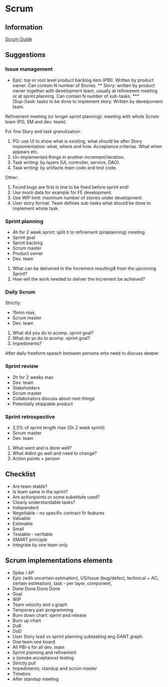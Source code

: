 # Scrum

## Information

[Scrum Guide](https://www.scrumguides.org/scrum-guide.html)

## Suggestions

### Issue management

* Epic: top or root level product backlog item (PBI). Written by product owner. Can contain N number of Stories.
** Story: written by product owner together with development team, usually at refinement meeting or at sprint planning. Can contain N number of sub-tasks.
*** (Sup-)task: tasks to be done to implement story. Written by develpoment team.

Refinement meeting (or longer sprint planning): meeting with whole Scrum team (PO, SM and dev. team).

For fine Story and task granulization:

1. PO: use UI to show what is existing, what should be after Story implementation: what, where and how. Acceptance criterias. What when appears etc.
2. Un-implemented things in another increment/iteration.
3. Task writing: by layers (UI, controller, service, DAO).
4. Task writing: by artifacts main code and test code.

Other:

1. Found bugs are first in line to be fixed before sprint end!
2. Use mock data for example for FE development.
3. Use WIP limit: maximum number of stories under development.
4. User story format. Team defines sub-tasks what should be done to implement whole task.

### Sprint planning

* 4h for 2 week sprint: split it to refinement (preplanning) meeting.
* Sprint goal
* Sprint backlog
* Scrum master
* Product owner
* Dev. team

1. What can be delivered in the Increment resulting8 from the upcoming Sprint?
2. How will the work needed to deliver the Increment be achieved?

### Daily Scrum

Strictly:

* 15min max, 
* Scrum master
* Dev. team

1. What did you do to acomp. sprint goal?
2. What do yo do to acomp. sprint goal?
3. Impediments?

After daily freeform speach between persons who need to discuss deeper

### Sprint review

* 2h for 2 weeks max
* Dev. team
* Stakeholders
* Scrum master
* Collaborators discuss about next things
* Potentially shippable product

### Sprint retrospective

* 2,5% of sprint length max (2h 2 week sprint)
* Scrum master
* Dev. team
1. What went and is done well?
2. What didint go well and need to change?
3. Action points + person

## Checklist

* Are team stable?
* Is team same in the sprint?
* Are actionpoints or some substitute used?
* Clearly understandable tasks?
* Independent
* Negotiable - no specific contract fir features
* Valuable
* Estimable
* Small
* Testable - verifable
* SMART principle
* integrate by one team only

## Scrum implementations elements

* Spike / AP
* Epic (with uncertain estimation), US/Issue (bug/defect, technical + AC; certain estimation), task - per layer, component, 
* Done Done Done Done
* Goal
* WIP
* Team velocity and v.graph
* Temporary pair programming
* Burn down chart: sprint and release
* Burn up chart
* DoR
* DoD
* User Story lead vs sprint planning subtasking ang GANT graph.
* One team one board
* All PBI-s for all dev. team
* Sprint planning and refinement
* x (smoke acceptance) testing
* Strictly pull
* Impediments, standup and scrum master
* Timebox
* After standup meeting
